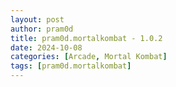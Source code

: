 ```yaml
---
layout: post
author: pram0d
title: pram0d.mortalkombat - 1.0.2
date: 2024-10-08
categories: [Arcade, Mortal Kombat]
tags: [pram0d.mortalkombat]
---
```


